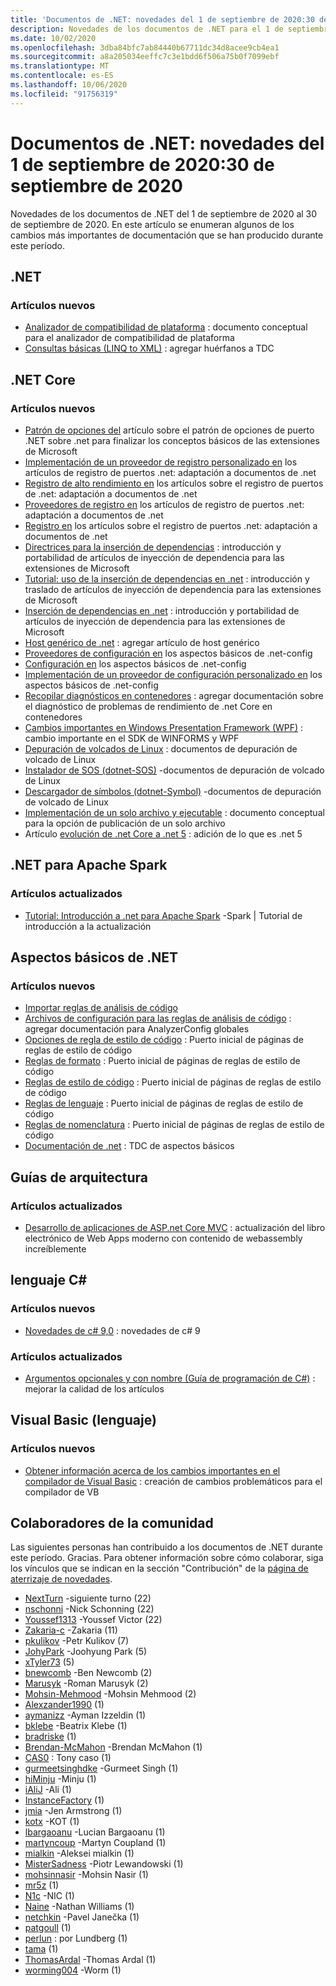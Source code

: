 ```yaml
---
title: 'Documentos de .NET: novedades del 1 de septiembre de 2020:30 de septiembre de 2020'
description: Novedades de los documentos de .NET para el 1 de septiembre de 2020:30 de septiembre de 2020.
ms.date: 10/02/2020
ms.openlocfilehash: 3dba84bfc7ab84440b67711dc34d8acee9cb4ea1
ms.sourcegitcommit: a8a205034eeffc7c3e1bdd6f506a75b0f7099ebf
ms.translationtype: MT
ms.contentlocale: es-ES
ms.lasthandoff: 10/06/2020
ms.locfileid: "91756319"
---
```

# <a name="net-docs-whats-new-for-september-1-2020---september-30-2020"></a>Documentos de .NET: novedades del 1 de septiembre de 2020:30 de septiembre de 2020

Novedades de los documentos de .NET del 1 de septiembre de 2020 al 30 de septiembre de 2020. En este artículo se enumeran algunos de los cambios más importantes de documentación que se han producido durante este período.

## <a name="net"></a>.NET

### <a name="new-articles"></a>Artículos nuevos

- [Analizador de compatibilidad de plataforma](../standard/analyzers/platform-compat-analyzer.md) : documento conceptual para el analizador de compatibilidad de plataforma
- [Consultas básicas (LINQ to XML)](../standard/linq/basic-queries-linq-to-xml.md) : agregar huérfanos a TDC

## <a name="net-core"></a>.NET Core

### <a name="new-articles"></a>Artículos nuevos

- [Patrón de opciones del](../core/extensions/options.md) artículo sobre el patrón de opciones de puerto .NET sobre .net para finalizar los conceptos básicos de las extensiones de Microsoft
- [Implementación de un proveedor de registro personalizado en](../core/extensions/custom-logging-provider.md) los artículos de registro de puertos .net: adaptación a documentos de .net
- [Registro de alto rendimiento en](../core/extensions/high-performance-logging.md) los artículos sobre el registro de puertos de .net: adaptación a documentos de .net
- [Proveedores de registro en](../core/extensions/logging-providers.md) los artículos de registro de puertos .net: adaptación a documentos de .net
- [Registro en](../core/extensions/logging.md) los artículos sobre el registro de puertos .net: adaptación a documentos de .net
- [Directrices para la inserción de dependencias](../core/extensions/dependency-injection-guidelines.md) : introducción y portabilidad de artículos de inyección de dependencia para las extensiones de Microsoft
- [Tutorial: uso de la inserción de dependencias en .net](../core/extensions/dependency-injection-usage.md) : introducción y traslado de artículos de inyección de dependencia para las extensiones de Microsoft
- [Inserción de dependencias en .net](../core/extensions/dependency-injection.md) : introducción y portabilidad de artículos de inyección de dependencia para las extensiones de Microsoft
- [Host genérico de .net](../core/extensions/generic-host.md) : agregar artículo de host genérico
- [Proveedores de configuración en](../core/extensions/configuration-providers.md) los aspectos básicos de .net-config
- [Configuración en](../core/extensions/configuration.md) los aspectos básicos de .net-config
- [Implementación de un proveedor de configuración personalizado en](../core/extensions/custom-configuration-provider.md) los aspectos básicos de .net-config
- [Recopilar diagnósticos en contenedores](../core/diagnostics/diagnostics-in-containers.md) : agregar documentación sobre el diagnóstico de problemas de rendimiento de .net Core en contenedores
- [Cambios importantes en Windows Presentation Framework (WPF)](../core/compatibility/wpf.md) : cambio importante en el SDK de WINFORMS y WPF
- [Depuración de volcados de Linux](../core/diagnostics/debug-linux-dumps.md) : documentos de depuración de volcado de Linux
- [Instalador de SOS (dotnet-SOS)](../core/diagnostics/dotnet-sos.md) -documentos de depuración de volcado de Linux
- [Descargador de símbolos (dotnet-Symbol)](../core/diagnostics/dotnet-symbol.md) -documentos de depuración de volcado de Linux
- [Implementación de un solo archivo y ejecutable](../core/deploying/single-file.md) : documento conceptual para la opción de publicación de un solo archivo
- Artículo [evolución de .net Core a .net 5](../core/dotnet-five.md) : adición de lo que es .net 5

## <a name="net-for-apache-spark"></a>.NET para Apache Spark

### <a name="updated-articles"></a>Artículos actualizados

- [Tutorial: Introducción a .net para Apache Spark](../spark/tutorials/get-started.md) -Spark | Tutorial de introducción a la actualización

## <a name="net-fundamentals"></a>Aspectos básicos de .NET

### <a name="new-articles"></a>Artículos nuevos

- [Importar reglas de análisis de código](../fundamentals/code-analysis/quality-rules/index.md)
- [Archivos de configuración para las reglas de análisis de código](../fundamentals/code-analysis/configuration-files.md) : agregar documentación para AnalyzerConfig globales
- [Opciones de regla de estilo de código](../fundamentals/code-analysis/code-style-rule-options.md) : Puerto inicial de páginas de reglas de estilo de código
- [Reglas de formato](../fundamentals/code-analysis/style-rules/formatting-rules.md) : Puerto inicial de páginas de reglas de estilo de código
- [Reglas de estilo de código](../fundamentals/code-analysis/style-rules/index.md) : Puerto inicial de páginas de reglas de estilo de código
- [Reglas de lenguaje](../fundamentals/code-analysis/style-rules/language-rules.md) : Puerto inicial de páginas de reglas de estilo de código
- [Reglas de nomenclatura](../fundamentals/code-analysis/style-rules/naming-rules.md) : Puerto inicial de páginas de reglas de estilo de código
- [Documentación de .net](../fundamentals/index.yml) : TDC de aspectos básicos

## <a name="architecture-guides"></a>Guías de arquitectura

### <a name="updated-articles"></a>Artículos actualizados

- [Desarrollo de aplicaciones de ASP.net Core MVC](../architecture/modern-web-apps-azure/develop-asp-net-core-mvc-apps.md) : actualización del libro electrónico de Web Apps moderno con contenido de webassembly increíblemente

## <a name="c-language"></a>lenguaje C#

### <a name="new-articles"></a>Artículos nuevos

- [Novedades de c# 9,0](../csharp/whats-new/csharp-9.md) : novedades de c# 9

### <a name="updated-articles"></a>Artículos actualizados

- [Argumentos opcionales y con nombre (Guía de programación de C#)](../csharp/programming-guide/classes-and-structs/named-and-optional-arguments.md) : mejorar la calidad de los artículos

## <a name="visual-basic-language"></a>Visual Basic (lenguaje)

### <a name="new-articles"></a>Artículos nuevos

- [Obtener información acerca de los cambios importantes en el compilador de Visual Basic](../visual-basic/whats-new/breaking-changes.md) : creación de cambios problemáticos para el compilador de VB

## <a name="community-contributors"></a>Colaboradores de la comunidad

Las siguientes personas han contribuido a los documentos de .NET durante este período. Gracias. Para obtener información sobre cómo colaborar, siga los vínculos que se indican en la sección "Contribución" de la [página de aterrizaje de novedades](index.yml).

- [NextTurn](https://github.com/NextTurn) -siguiente turno (22)
- [nschonni](https://github.com/nschonni) -Nick Schonning (22)
- [Youssef1313](https://github.com/Youssef1313) -Youssef Victor (22)
- [Zakaria-c](https://github.com/zakaria-c) -Zakaria (11)
- [pkulikov](https://github.com/pkulikov) -Petr Kulikov (7)
- [JohyPark](https://github.com/JohyPark) -Joohyung Park (5)
- [xTyler73](https://github.com/xTyler73) (5)
- [bnewcomb](https://github.com/bnewcomb) -Ben Newcomb (2)
- [Marusyk](https://github.com/Marusyk) -Roman Marusyk (2)
- [Mohsin-Mehmood](https://github.com/mohsin-mehmood) -Mohsin Mehmood (2)
- [Alexzander1990](https://github.com/Alexzander1990) (1)
- [aymanizz](https://github.com/aymanizz) -Ayman Izzeldin (1)
- [bklebe](https://github.com/bklebe) -Beatrix Klebe (1)
- [bradriske](https://github.com/bradriske) (1)
- [Brendan-McMahon](https://github.com/brendan-mcmahon) -Brendan McMahon (1)
- [CAS0](https://github.com/CAS0) : Tony caso (1)
- [gurmeetsinghdke](https://github.com/gurmeetsinghdke) -Gurmeet Singh (1)
- [hiMinju](https://github.com/hiMinju) -Minju (1)
- [iAliJ](https://github.com/iAliJ) -Ali (1)
- [InstanceFactory](https://github.com/InstanceFactory) (1)
- [jmia](https://github.com/jmia) -Jen Armstrong (1)
- [kotx](https://github.com/kotx) -KOT (1)
- [lbargaoanu](https://github.com/lbargaoanu) -Lucian Bargaoanu (1)
- [martyncoup](https://github.com/martyncoup) -Martyn Coupland (1)
- [mialkin](https://github.com/mialkin) -Aleksei mialkin (1)
- [MisterSadness](https://github.com/MisterSadness) -Piotr Lewandowski (1)
- [mohsinnasir](https://github.com/mohsinnasir) -Mohsin Nasir (1)
- [mr5z](https://github.com/mr5z) (1)
- [N1c](https://github.com/n1c) -NIC (1)
- [Naine](https://github.com/Naine) -Nathan Williams (1)
- [netchkin](https://github.com/netchkin) -Pavel Janečka (1)
- [patgoull](https://github.com/patgoull) (1)
- [perlun](https://github.com/perlun) : por Lundberg (1)
- [tama](https://github.com/tama) (1)
- [ThomasArdal](https://github.com/ThomasArdal) -Thomas Ardal (1)
- [worming004](https://github.com/worming004) -Worm (1)
